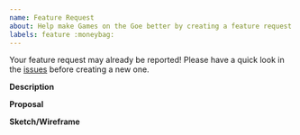 ```yaml
---
name: Feature Request
about: Help make Games on the Goe better by creating a feature request.
labels: feature :moneybag:
---
```


Your feature request may already be reported! Please have a quick look in the
[issues](https://github.com/hopeman15/games-on-the-go/issues) before creating
a new one.

**Description**
<!-- Add a clear description of the feature you would like to see. -->

**Proposal**
<!-- Add proposal as to how you would potentially solve this issue. -->

**Sketch/Wireframe**
<!-- If applicable, add a sketch to help explain.  -->
